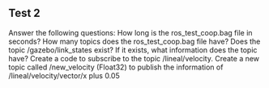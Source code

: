 ## Test 2
Answer the following questions:
How long is the ros_test_coop.bag file in seconds?
How many topics does the ros_test_coop.bag file have?
Does the topic /gazebo/link_states exist? If it exists, what information does the topic have?
Create a code to subscribe to the topic /lineal/velocity.
Create a new topic called /new_velocity (Float32) to publish the information of /lineal/velocity/vector/x plus 0.05
